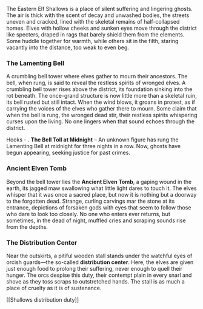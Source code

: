 The Eastern Elf Shallows is a place of silent suffering and lingering ghosts. The air is thick with the scent of decay and unwashed bodies, the streets uneven and cracked, lined with the skeletal remains of half-collapsed homes. Elves with hollow cheeks and sunken eyes move through the district like specters, draped in rags that barely shield them from the elements. Some huddle together for warmth, while others sit in the filth, staring vacantly into the distance, too weak to even beg.

### The Lamenting Bell

A crumbling bell tower where elves gather to mourn their ancestors. The bell, when rung, is said to reveal the restless spirits of wronged elves.
A crumbling bell tower rises above the district, its foundation sinking into the rot beneath. The once-grand structure is now little more than a skeletal ruin, its bell rusted but still intact. When the wind blows, it groans in protest, as if carrying the voices of the elves who gather there to mourn. Some claim that when the bell is rung, the wronged dead stir, their restless spirits whispering curses upon the living. No one lingers when that sound echoes through the district.

Hooks - . **The Bell Toll at Midnight** – An unknown figure has rung the Lamenting Bell at midnight for three nights in a row. Now, ghosts have begun appearing, seeking justice for past crimes.

### Ancient Elven Tomb

Beyond the bell tower lies the **Ancient Elven Tomb**, a gaping wound in the earth, its jagged maw swallowing what little light dares to touch it. The elves whisper that it was once a sacred place, but now it is nothing but a doorway to the forgotten dead. Strange, curling carvings mar the stone at its entrance, depictions of forsaken gods with eyes that seem to follow those who dare to look too closely. No one who enters ever returns, but sometimes, in the dead of night, muffled cries and scraping sounds rise from the depths.

### The Distribution Center

Near the outskirts, a pitiful wooden stall stands under the watchful eyes of orcish guards—the so-called **distribution center**. Here, the elves are given just enough food to prolong their suffering, never enough to quell their hunger. The orcs despise this duty, their contempt plain in every snarl and shove as they toss scraps to outstretched hands. The stall is as much a place of cruelty as it is of sustenance.

[[Shallows distribution duty]]

